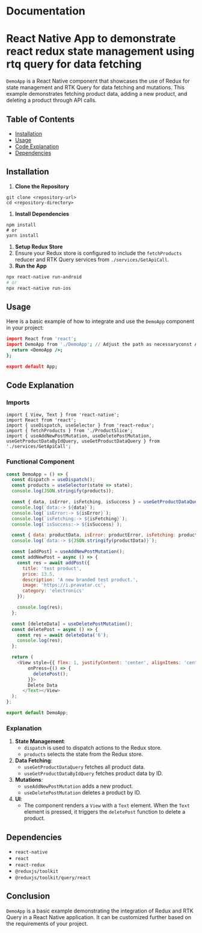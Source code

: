 # Documentation

# React Native App to demonstrate react redux state management using rtq query for data fetching

`DemoApp` is a React Native component that showcases the use of Redux for state management and RTK Query for data fetching and mutations. This example demonstrates fetching product data, adding a new product, and deleting a product through API calls.

## Table of Contents

*   [Installation](https://chatgpt.com/c/ef603981-5ec9-4570-8ba0-1a232541a4e9#installation)
*   [Usage](https://chatgpt.com/c/ef603981-5ec9-4570-8ba0-1a232541a4e9#usage)
*   [Code Explanation](https://chatgpt.com/c/ef603981-5ec9-4570-8ba0-1a232541a4e9#code-explanation)
*   [Dependencies](https://chatgpt.com/c/ef603981-5ec9-4570-8ba0-1a232541a4e9#dependencies)

## Installation

1. **Clone the Repository**

```crmsh
git clone <repository-url>
cd <repository-directory>
```

1. **Install Dependencies**

```mipsasm
npm install
# or
yarn install
```

1. **Setup Redux Store**
2. Ensure your Redux store is configured to include the `fetchProducts` reducer and RTK Query services from `./services/GetApiCall`.
3. **Run the App**

```dockerfile
npx react-native run-android
# or
npx react-native run-ios
```

## Usage

Here is a basic example of how to integrate and use the `DemoApp` component in your project:

```coffeescript
import React from 'react';
import DemoApp from './DemoApp'; // Adjust the path as necessaryconst App = () => {
  return <DemoApp />;
};

export default App;
```

## Code Explanation

### Imports

```pgsql
import { View, Text } from 'react-native';
import React from 'react';
import { useDispatch, useSelector } from 'react-redux';
import { fetchProducts } from './ProductSlice';
import { useAddNewPostMutation, useDeletePostMutation, useGetProductDataByIdQuery, useGetProductDataQuery } from './services/GetApiCall';
```

### Functional Component

```javascript
const DemoApp = () => {
  const dispatch = useDispatch();
  const products = useSelector(state => state);
  console.log(JSON.stringify(products));

  const { data, isError, isFetching, isSuccess } = useGetProductDataQuery();
  console.log(`data:-> ${data}`); 
  console.log(`isError:-> ${isError}`); 
  console.log(`isFetching:-> ${isFetching}`); 
  console.log(`isSuccess:-> ${isSuccess}`);

  const { data: productData, isError: productError, isFetching: productFetching, isSuccess: productSuccess } = useGetProductDataByIdQuery(1);
  console.log(`data:-> ${JSON.stringify(productData)}`);

  const [addPost] = useAddNewPostMutation();
  const addNewPost = async () => {
    const res = await addPost({
      title: 'test product',
      price: 13.5,
      description: 'A new branded test product.',
      image: 'https://i.pravatar.cc',
      category: 'electronics'
    });

    console.log(res);
  };

  const [deleteData] = useDeletePostMutation();
  const deletePost = async () => {
    const res = await deleteData('6');
    console.log(res);
  };

  return (
    <View style={{ flex: 1, justifyContent: 'center', alignItems: 'center' }}><Textstyle={{ padding: 20, borderWidth: 0.5 }}
        onPress={() => {
          deletePost();
        }}>
        Delete Data
      </Text></View>
  );
};

export default DemoApp;
```

### Explanation

1. **State Management**:
    *   `dispatch` is used to dispatch actions to the Redux store.
    *   `products` selects the state from the Redux store.
2. **Data Fetching**:
    *   `useGetProductDataQuery` fetches all product data.
    *   `useGetProductDataByIdQuery` fetches product data by ID.
3. **Mutations**:
    *   `useAddNewPostMutation` adds a new product.
    *   `useDeletePostMutation` deletes a product by ID.
4. **UI**:
    *   The component renders a `View` with a `Text` element. When the `Text` element is pressed, it triggers the `deletePost` function to delete a product.

## Dependencies

*   `react-native`
*   `react`
*   `react-redux`
*   `@reduxjs/toolkit`
*   `@reduxjs/toolkit/query/react`

## Conclusion

`DemoApp` is a basic example demonstrating the integration of Redux and RTK Query in a React Native application. It can be customized further based on the requirements of your project.

